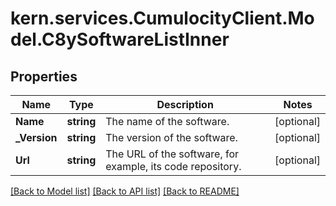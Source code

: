 
# kern.services.CumulocityClient.Model.C8ySoftwareListInner

## Properties

Name | Type | Description | Notes
------------ | ------------- | ------------- | -------------
**Name** | **string** | The name of the software. | [optional] 
**_Version** | **string** | The version of the software. | [optional] 
**Url** | **string** | The URL of the software, for example, its code repository. | [optional] 

[[Back to Model list]](../README.md#documentation-for-models)
[[Back to API list]](../README.md#documentation-for-api-endpoints)
[[Back to README]](../README.md)

